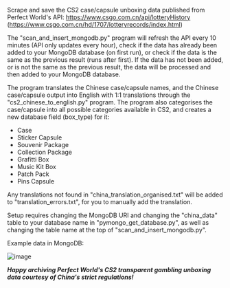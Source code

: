 Scrape and save the CS2 case/capsule unboxing data published from Perfect World's API: https://www.csgo.com.cn/api/lotteryHistory (https://www.csgo.com.cn/hd/1707/lotteryrecords/index.html)

The "scan_and_insert_mongodb.py" program will refresh the API every 10 minutes (API only updates every hour), check if the data has already been added to your MongoDB database (on first run), or check if the data is the same as the previous result (runs after first).
If the data has not been added, or is not the same as the previous result, the data will be processed and then added to your MongoDB database.

The program translates the Chinese case/capsule names, and the Chinese case/capsule output into English with 1:1 translations through the "cs2_chinese_to_english.py" program.
The program also categorises the case/capsule into all possible categories available in CS2, and creates a new database field (box_type) for it:
* Case
* Sticker Capsule
* Souvenir Package
* Collection Package
* Grafitti Box
* Music Kit Box
* Patch Pack
* Pins Capsule

Any translations not found in "china_translation_organised.txt" will be added to "translation_errors.txt", for you to manually add the translation.

Setup requires changing the MongoDB URI and changing the "china_data" table to your database name in "pymongo_get_database.py", as well as changing the table name at the top of "scan_and_insert_mongodb.py".

Example data in MongoDB:

![image](https://github.com/SwaneyT/Perfect-World-CS2-CSGO-Gambling-Unboxing-Data-Archiver/assets/111639108/122b5a83-0e00-4a1f-a736-552d207948cf)



_**Happy archiving Perfect World's CS2 transparent gambling unboxing data courtesy of China's strict regulations!**_
